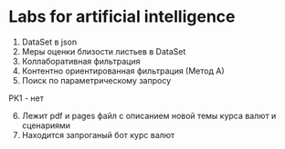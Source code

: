 # Labs for artificial intelligence
1) DataSet в json 
2) Меры оценки близости листьев в DataSet
3) Коллаборативная фильтрация
4) Контентно ориентированная фильтрация (Метод А)
5) Поиск по параметрическому запросу

  РК1 - нет

6) Лежит pdf и pages файл с описанием новой темы курса валют и сценариями
7) Находится запроганый бот курс валют
